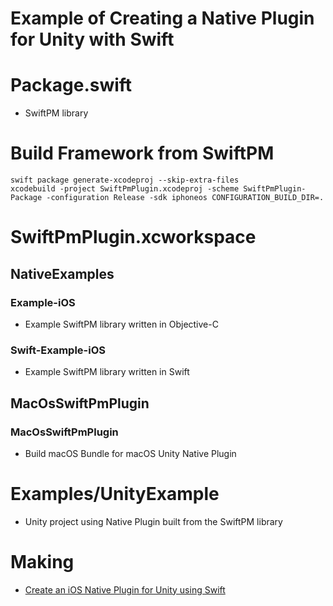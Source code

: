 # Example of Creating a Native Plugin for Unity with Swift

# Package.swift
* SwiftPM library

# Build Framework from SwiftPM

```
swift package generate-xcodeproj --skip-extra-files
xcodebuild -project SwiftPmPlugin.xcodeproj -scheme SwiftPmPlugin-Package -configuration Release -sdk iphoneos CONFIGURATION_BUILD_DIR=.
```

# SwiftPmPlugin.xcworkspace
## NativeExamples
### Example-iOS
* Example SwiftPM library written in Objective-C

### Swift-Example-iOS
* Example SwiftPM library written in Swift

## MacOsSwiftPmPlugin
### MacOsSwiftPmPlugin
* Build macOS Bundle for macOS Unity Native Plugin

# Examples/UnityExample
* Unity project using Native Plugin built from the SwiftPM library

# Making
* [Create an iOS Native Plugin for Unity using Swift](docs/Making.md)
